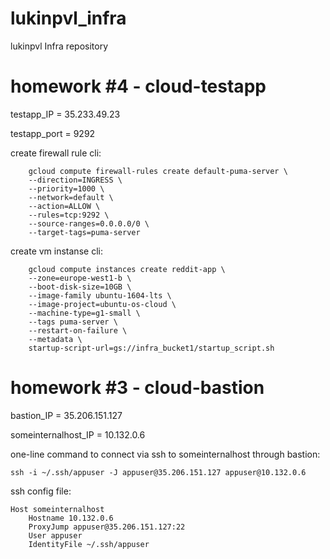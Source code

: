 # lukinpvl_infra
lukinpvl Infra repository

# homework #4 - cloud-testapp

testapp_IP = 35.233.49.23

testapp_port = 9292

create firewall rule cli:

    	gcloud compute firewall-rules create default-puma-server \
    	--direction=INGRESS \
    	--priority=1000 \
    	--network=default \
    	--action=ALLOW \
    	--rules=tcp:9292 \
    	--source-ranges=0.0.0.0/0 \
    	--target-tags=puma-server

create vm instanse cli:

    	gcloud compute instances create reddit-app \
    	--zone=europe-west1-b \
    	--boot-disk-size=10GB \
    	--image-family ubuntu-1604-lts \
    	--image-project=ubuntu-os-cloud \
    	--machine-type=g1-small \
    	--tags puma-server \
    	--restart-on-failure \
    	--metadata \
    	startup-script-url=gs://infra_bucket1/startup_script.sh

# homework #3 - cloud-bastion

bastion_IP = 35.206.151.127

someinternalhost_IP = 10.132.0.6

one-line command to connect via ssh to someinternalhost through bastion:

    ssh -i ~/.ssh/appuser -J appuser@35.206.151.127 appuser@10.132.0.6

ssh config file:

    Host someinternalhost
    	Hostname 10.132.0.6
    	ProxyJump appuser@35.206.151.127:22
    	User appuser
    	IdentityFile ~/.ssh/appuser

